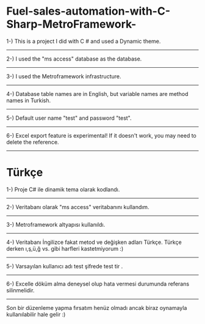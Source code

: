 # Fuel-sales-automation-with-C-Sharp-MetroFramework-
1-) This is a project I did with C # and used a Dynamic theme.<hr>
2-) I used the "ms access" database as the database.<hr>
3-) I used the Metroframework infrastructure.<hr>
4-) Database table names are in English, but variable names are method names in Turkish.<hr>
5-) Default user name "test" and password "test".<hr>
6-) Excel export feature is experimental! If it doesn't work, you may need to delete the reference.<hr>

# Türkçe
1-) Proje C# ile dinamik tema olarak kodlandı.<hr>
2-) Veritabanı olarak "ms access" veritabanını kullandım.<hr>
3-) Metroframework altyapısı kullanıldı.<hr>
4-) Veritabanı İngilizce fakat metod ve değişken adları Türkçe. Türkçe derken ı,ş,ü,ğ vs. gibi harfleri kastetmiyorum :)<hr>
5-) Varsayılan kullanıcı adı test şifrede test tir .<hr>
6-) Excelle döküm alma deneysel olup hata vermesi durumunda referans silinmelidir.<hr>

Son bir düzenleme yapma fırsatım henüz olmadı ancak biraz oynamayla kullanılabilir hale gelir :)
